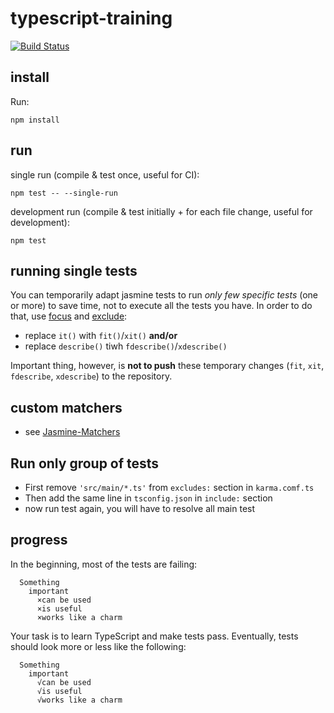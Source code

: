 # typescript-training
[![Build Status](https://travis-ci.org/MaximeRaguenes/typescript-training.svg?branch=exercises-step)](https://travis-ci.org/MaximeRaguenes/typescript-training)

## install

Run:

    npm install

## run

single run (compile & test once, useful for CI):

    npm test -- --single-run

development run (compile & test initially + for each file change, useful for development):

    npm test

## running single tests

You can temporarily adapt jasmine tests to run *only few specific tests* (one
or more) to save time, not to execute all the tests you have. In order to do
that, use [focus](http://jasmine.github.io/2.6/focused_specs.html)
and [exclude](https://jasmine.github.io/2.6/introduction.html#section-Disabling_Suites):

 * replace `it()` with `fit()`/`xit()` **and/or**
 * replace `describe()` tiwh `fdescribe()`/`xdescribe()`

Important thing, however, is **not to push** these temporary changes (`fit`,
`xit`, `fdescribe`, `xdescribe`) to the repository.

## custom matchers

 * see [Jasmine-Matchers](https://github.com/JamieMason/Jasmine-Matchers)

## Run only group of tests

* First remove `'src/main/*.ts'` from `excludes:` section in `karma.comf.ts`
* Then add the same line in `tsconfig.json` in `include:` section
* now run test again, you will have to resolve all main test

## progress

In the beginning, most of the tests are failing:

      Something
        important
          ×can be used
          ×is useful
          ×works like a charm

Your task is to learn TypeScript and make tests pass. Eventually, tests should look more or less like the following:

      Something
        important
          √can be used
          √is useful
          √works like a charm
